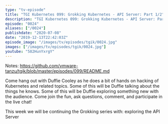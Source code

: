 ```yaml
---
type: "tv-episode"
title: "TGI Kubernetes 099: Grokking Kubernetes - API Server: Part 1/2"
description: "TGI Kubernetes 099: Grokking Kubernetes - API Server: Part 1/2"
episode: "0024"
aliases: ["/0024"]
publishdate: "2020-07-08"
date: "2019-12-13T22:42:03Z"
episode_image: "/images/tv/episodes/tgik/0024.jpg"
images: ["/images/tv/episodes/tgik/0024.jpg"]
youtube: "582HunYxrgY"
---
```


Notes: https://github.com/vmware-tanzu/tgik/blob/master/episodes/099/README.md

Come hang out with Duffie Cooley as he does a bit of hands on hacking of Kubernetes and related topics. Some of this will be Duffie talking about the things he knows. Some of this will be Duffie exploring something new with the audience. Come join the fun, ask questions, comment, and participate in the live chat!

This week we will be continuing the Grokking series with: exploring the API Server
